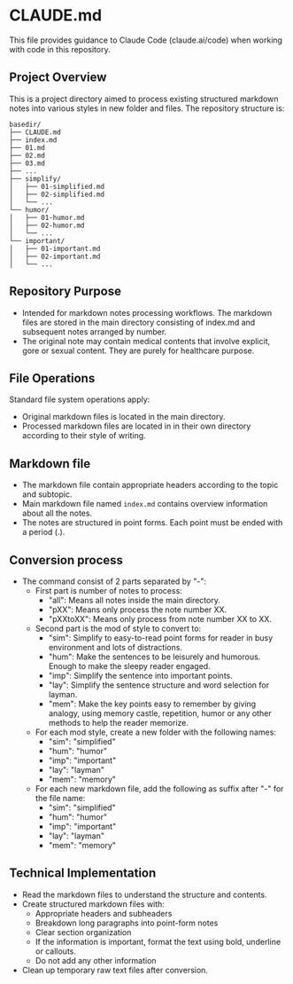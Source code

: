 # CLAUDE.md

This file provides guidance to Claude Code (claude.ai/code) when working with code in this repository.

## Project Overview

This is a project directory aimed to process existing structured markdown notes into various styles in new folder and files. The repository structure is:

```
basedir/
├── CLAUDE.md
├── index.md
├── 01.md
├── 02.md
├── 03.md
├── ...
├── simplify/
│   ├── 01-simplified.md
│   ├── 02-simplified.md
│   └── ...
└── humor/
│   ├── 01-humor.md
│   ├── 02-humor.md
│   └── ...
└── important/
│   ├── 01-important.md
│   ├── 02-important.md
│   └── ...
```

## Repository Purpose

- Intended for markdown notes processing workflows. The markdown files are stored in the main directory consisting of index.md and subsequent notes arranged by number.
- The original note may contain medical contents that involve explicit, gore or sexual content. They are purely for healthcare purpose.

## File Operations

Standard file system operations apply:
- Original markdown files is located in the main directory.
- Processed markdown files are located in in their own directory according to their style of writing.

## Markdown file
- The markdown file contain appropriate headers according to the topic and subtopic.
- Main markdown file named `index.md` contains overview information about all the notes. 
- The notes are structured in point forms. Each point must be ended with a period (.).

## Conversion process
- The command consist of 2 parts separated by "-":
	- First part is number of notes to process:
		- "all": Means all notes inside the main directory. 
		- "pXX": Means only process the note number XX.
		- "pXXtoXX": Means only process from note number XX to XX.
	- Second part is the mod of style to convert to:
		- "sim": Simplify to easy-to-read point forms for reader in busy environment and lots of distractions. 
		- "hum": Make the sentences to be leisurely and humorous. Enough to make the sleepy reader engaged.
		- "imp": Simplify the sentence into important points.
		- "lay": Simplify the sentence structure and word selection for layman.
		- "mem": Make the key points easy to remember by giving analogy, using memory castle, repetition, humor or any other methods to help the reader memorize.
	- For each mod style, create a new folder with the following names:
		- "sim": "simplified"
		- "hum": "humor"
		- "imp": "important"
		- "lay": "layman"
		- "mem": "memory"
    - For each new markdown file, add the following as suffix after "-" for the file name:
		- "sim": "simplified"
		- "hum": "humor"
		- "imp": "important"
		- "lay": "layman"
		- "mem": "memory"


## Technical Implementation
- Read the markdown files to understand the structure and contents.
- Create structured markdown files with:
  - Appropriate headers and subheaders
  - Breakdown long paragraphs into point-form notes
  - Clear section organization
  - If the information is important, format the text using bold, underline or callouts.
  - Do not add any other information
- Clean up temporary raw text files after conversion.